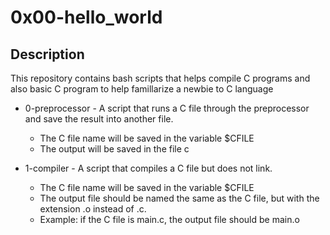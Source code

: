 #                 0x00-hello_world
## Description
This repository contains bash scripts that helps compile C programs
and also basic C program to help famillarize a newbie to C language

* 0-preprocessor - A script that runs a C file through the preprocessor and
	save the result into another file.

	* The C file name will be saved in the variable $CFILE
	* The output will be saved in the file c
* 1-compiler - A script that compiles a C file but does not link.

	* The C file name will be saved in the variable $CFILE
	* The output file should be named the same as the C file, but with the extension .o instead of .c.
	* Example: if the C file is main.c, the output file should be main.o
